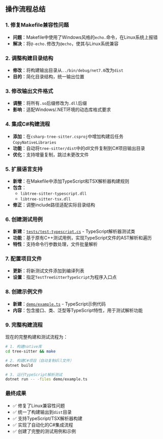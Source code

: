 
## 操作流程总结

### 1. 修复Makefile兼容性问题
- **问题**：Makefile中使用了Windows风格的`echo.`命令，在Linux系统上报错
- **解决**：将`@-echo.`修改为`@echo`，使其与Linux系统兼容

### 2. 调整构建目录结构
- **修改**：将构建输出目录从`../bin/debug/net7.0`改为`dist`
- **目的**：简化目录结构，统一输出位置

### 3. 修改输出文件格式
- **调整**：将所有`.so`后缀修改为`.dll`后缀
- **影响**：适配Windows/.NET环境的动态库格式要求

### 4. 集成C#构建流程
- **添加**：在`csharp-tree-sitter.csproj`中增加构建后任务`CopyNativeLibraries`
- **功能**：自动将`tree-sitter/dist`中的dll文件复制到C#项目输出目录
- **优化**：支持增量复制，跳过未更改文件

### 5. 扩展语言支持
- **新增**：在Makefile中添加TypeScript和TSX解析器构建规则
- **包含**：
  - `libtree-sitter-typescript.dll`
  - `libtree-sitter-tsx.dll`
- **修正**：调整include路径适配实际目录结构

### 6. 创建测试用例
- **新建**：[`tests/test-typescript.cs`](tests/test-typescript.cs) - TypeScript解析器测试类
- **功能**：基于原有C++测试用例，实现TypeScript文件的AST解析和遍历
- **特性**：支持命令行参数处理，文件批量解析

### 7. 配置项目文件
- **更新**：将新测试文件添加到编译列表
- **设置**：指定`TestTreeSitterTypeScript`为程序入口点

### 8. 创建示例文件
- **新建**：[`demo/example.ts`](demo/example.ts) - TypeScript示例代码
- **内容**：包含接口、类、泛型等TypeScript特性，用于测试解析功能

### 9. 完整构建流程
现在的完整构建和测试流程为：
```bash
# 1. 构建native库
cd tree-sitter && make

# 2. 构建C#项目（自动复制dll文件）
dotnet build

# 3. 运行TypeScript解析测试
dotnet run -- -files demo/example.ts
```

### 最终成果
- ✅ 修复了Linux兼容性问题
- ✅ 统一了构建输出到`dist`目录
- ✅ 支持TypeScript/TSX解析器构建
- ✅ 实现了自动化的C#集成流程
- ✅ 创建了完整的测试用例和示例